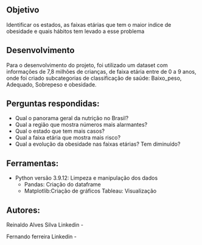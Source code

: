 
## Objetivo

Identificar os estados, as faixas etárias que tem o maior indice de obesidade e quais hábitos tem levado a esse problema

## Desenvolvimento
Para o desenvolvimento do projeto, foi utilizado um dataset com informações de 7,8 milhões de crianças, de faixa etária entre de 0 a 9 anos, onde foi criado subcategorias de classificação de saúde: Baixo_peso, Adequado, Sobrepeso e obesidade.

## Perguntas respondidas:
- Qual o panorama geral da nutrição no Brasil?
- Qual a região que mostra números mais alarmantes?
- Qual o estado que tem mais casos?
- Qual a faixa etária que mostra mais risco?
- Qual a evolução da obesidade nas faixas etárias? Tem diminuído?

## Ferramentas: 
- Python versão 3.9.12: Limpeza e manipulação dos dados
   - Pandas: Criação do dataframe
   - Matplotlib:Criação de gráficos 
Tableau: Visualização 
 
## Autores:
Reinaldo Alves Silva
Linkedin - 



Fernando ferreira
Linkedin - 
